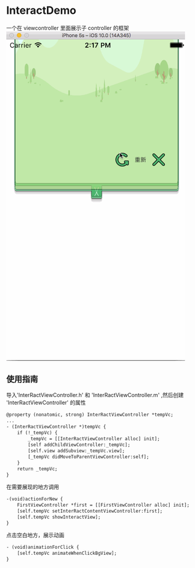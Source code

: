 # InteractDemo
一个在 viewcontroller 里面展示子 controller 的框架
![demo](./demo.gif)

## 使用指南
导入'InterRactViewController.h' 和 'InterRactViewController.m' ,然后创建 'InterRactViewController' 的属性
```
@property (nonatomic, strong) InterRactViewController *tempVc;
...
- (InterRactViewController *)tempVc {
    if (!_tempVc) {
        _tempVc = [[InterRactViewController alloc] init];
        [self addChildViewController:_tempVc];
        [self.view addSubview:_tempVc.view];
        [_tempVc didMoveToParentViewController:self];
    }
    return _tempVc;
}
```

在需要展现的地方调用
```
-(void)actionForNew {
    FirstViewController *first = [[FirstViewController alloc] init];
    [self.tempVc setInterRactContentViewController:first];
    [self.tempVc showInteractView];
}
```

点击空白地方，展示动画
```
- (void)animationForClick {
    [self.tempVc animateWhenClickBgView];
}
```


